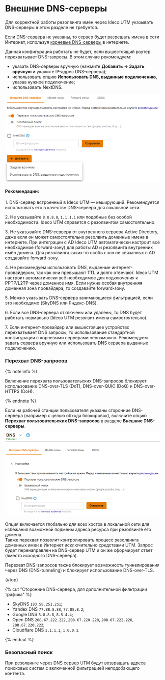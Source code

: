 # Внешние DNS-серверы 

Для корректной работы резолвинга имён через Ideco UTM указывать DNS-серверы в этом разделе не требуется. 

Если DNS-сервера не указаны, то сервер будет разрешать имена в сети Интернет, используя [корневые DNS-серверы](https://ru.wikipedia.org/wiki/%D0%9A%D0%BE%D1%80%D0%BD%D0%B5%D0%B2%D1%8B%D0%B5\_%D1%81%D0%B5%D1%80%D0%B2%D0%B5%D1%80%D1%8B\_DNS) в интернете. 

Данная конфигурация работать не будет, если вышестоящий роутер перехватывает DNS-запросы. В этом случае рекомендуем:
* указать DNS-серверы вручную (нажмите **Добавить -> Задать вручную** и укажите IP-адрес DNS-сервера);
* использовать опцию **Использовать DNS, выданные подключению**, указав нужное подключение;
* использовать NextDNS.

![](../../../../_images/dns-external.png)

#### Рекомендации:

1\. DNS-сервер встроенный в Ideco UTM — кеширующий. Рекомендуется использовать его в качестве DNS-сервера для локальной сети.

2\. Не указывайте `8.8.8.8`, `1.1.1.1` или подобные без особой необходимости. Ideco UTM справится с резолвингом самостоятельно.

3\. Не указывайте DNS-сервера от внутреннего сервера Active Directory, даже если он может самостоятельно резолвить доменные имена в интернете. При интеграции с AD Ideco UTM автоматически настроит всё необходимое (forward-зону) для работы AD и резолвинга внутренних имён домена. Для резолвинга каких-то особых зон не связанных с AD создавайте forward-зону.

4\. Не рекомендуем использовать DNS, выданные интернет-провайдером, так как они превышают TTL и долго отвечают. Ideco UTM настроит автоматически всё необходимое для подключения к PPTP/L2TP через доменное имя. Если нужна особая внутренняя доменная зона провайдера, то создавайте forward-зону.

5\. Можно указывать DNS-сервера занимающиеся фильтрацией, если это необходимо (SkyDNS или Яндекс-DNS).

6\. Если все DNS-сервера отключены или удалены, то DNS будет работать нормально (Ideco UTM резолвит имена самостоятельно).

7\. Если интернет-провайдер или вышестоящее устройство перехватывает DNS запросы, то использование стандартной конфигурации с корневыми серверами невозможно. Рекомендуем задать сервера вручную или использовать DNS сервера выданные подключению.

### Перехват DNS-запросов

{% note info %}

Включение перехвата пользовательских DNS-запросов блокирует использование DNS-over-TLS (DoT), DNS-over-QUIC (DoQ) и DNS-over-HTTPS (DoH).

{% endnote %}

Если на рабочей станции пользователя указаны сторонние DNS-сервера (например с целью обхода блокировок), включите опцию **Перехват пользовательских DNS-запросов** в разделе **Внешние DNS-серверы**.

![](../../../../_images/dns-external1.png)

Опция включается глобально для всех хостов в локальной сети для избежания возможной подмены адреса ресурса при резолвинге его домена. \
Также перехват позволит контролировать процесс резолвинга доменных имен в Интернет исключительно средствами UTM. Запрос будет перенаправлен на DNS-сервер UTM и он же сформирует ответ (вместо исходного DNS-сервера). 

Перехват DNS-запросов также блокирует возможность туннелирования через DNS (DNS-tunneling) и блокирует использование DNS-over-TLS.

{#top}

{% cut "Сторонние DNS-сервера, для дополнительной фильтрации трафика" %}

* SkyDNS `193.58.251.251`;
* Yandex DNS `77.88.8.88`, `77.88.8.2`;
* Google DNS `8.8.8.8`, `8.8.4.4`;
* Open DNS `208.67.222.222`, `208.67.220.220`, `208.67.222.220`, `208.67.220.222`;
* Cloudflare DNS `1.1.1.1`, `1.0.0.1`.

{% endcut %}

### Безопасный поиск

При резолвинге через DNS сервер UTM будут возвращать адреса поисковых систем с включенной фильтрацией неподобающего контента.